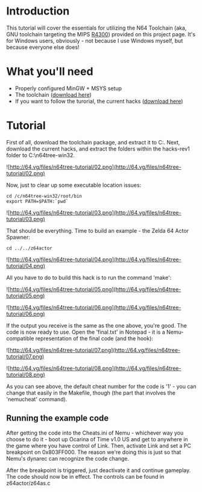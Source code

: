 # Introduction #
This tutorial will cover the essentials for utilizing the N64 Toolchain (aka, GNU toolchain targeting the MIPS [R4300](https://code.google.com/p/gzrt/source/detail?r=4300)) provided on this project page. It's for Windows users, obviously - not because I use Windows myself, but because everyone else does!

# What you'll need #

  * Properly configured MinGW + MSYS setup
  * The toolchain ([download here](http://gzrt.googlecode.com/files/n64tree-win32-v1.0.7z))
  * If you want to follow the turorial, the current hacks ([download here](http://gzrt.googlecode.com/files/n64hacks-rev1.7z))


# Tutorial #

First of all, download the toolchain package, and extract it to C:\. Next, download the current hacks, and extract the folders within the hacks-rev1 folder to C:\n64tree-win32.

![http://64.vg/files/n64tree-tutorial/02.png](http://64.vg/files/n64tree-tutorial/02.png)

Now, just to clear up some executable location issues:
```
cd /c/n64tree-win32/root/bin
export PATH=$PATH:`pwd`
```
![http://64.vg/files/n64tree-tutorial/03.png](http://64.vg/files/n64tree-tutorial/03.png)

That should be everything. Time to build an example - the Zelda 64 Actor Spawner:
```
cd ../../z64actor
```
![http://64.vg/files/n64tree-tutorial/04.png](http://64.vg/files/n64tree-tutorial/04.png)

All you have to do to build this hack is to run the command 'make':

![http://64.vg/files/n64tree-tutorial/05.png](http://64.vg/files/n64tree-tutorial/05.png)

![http://64.vg/files/n64tree-tutorial/06.png](http://64.vg/files/n64tree-tutorial/06.png)

If the output you receive is the same as the one above, you're good. The code is now ready to use. Open the 'final.txt' in Notepad - it is a Nemu-compatible representation of the final code (and the hook):

![http://64.vg/files/n64tree-tutorial/07.png](http://64.vg/files/n64tree-tutorial/07.png)

![http://64.vg/files/n64tree-tutorial/08.png](http://64.vg/files/n64tree-tutorial/08.png)

As you can see above, the default cheat number for the code is '1' - you can change that easily in the Makefile, though (the part that involves the 'nemucheat' command).

## Running the example code ##

After getting the code into the Cheats.ini of Nemu - whichever way you choose to do it - boot up Ocarina of Time v1.0 US and get to anywhere in the game where you have control of Link. Then, activate Link and set a PC breakpoint on 0x803FF000. The reason we're doing this is just so that Nemu's dynarec can recognize the code change.

After the breakpoint is triggered, just deactivate it and continue gameplay. The code should now be in effect. The controls can be found in z64actor/z64as.c